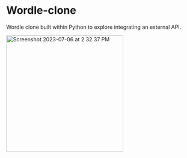 # Wordle-clone
Wordle clone built within Python to explore integrating an external API.


<img width="311" alt="Screenshot 2023-07-06 at 2 32 37 PM" src="https://github.com/ykhan-5/Wordle-clone/assets/131565514/b1f0bb8e-9a07-4206-a084-e2feed714d40">

